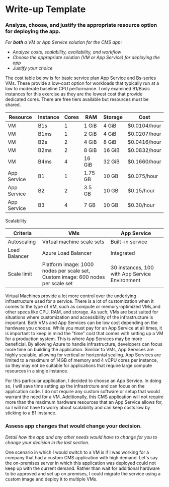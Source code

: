# Write-up Template

### Analyze, choose, and justify the appropriate resource option for deploying the app.

*For **both** a VM or App Service solution for the CMS app:*
- *Analyze costs, scalability, availability, and workflow*
- *Choose the appropriate solution (VM or App Service) for deploying the app*
- *Justify your choice*

The cost table below is for basic service plan App Service and Bs-series VMs. These provide a low-cost option for workloads that typically run at a low to moderate baseline CPU performance. I only examined B1/Basic instances for this exercise as they are the lowest cost that provide dedicated cores. There are free tiers available but resources must be shared. 

| Resource    | Instance | Cores | RAM     | Storage | Cost         |
| ----------- | -------- | ----- | ------- | ------- | ------------ |
| VM          | B1s      | 1     | 1 GiB   | 4 GiB   | $0.0104/hour |
| VM          | B1ms     | 1     | 2 GiB   | 4 GiB   | $0.0207/hour |
| VM          | B2s      | 2     | 4 GiB   | 8 GiB   | $0.0416/hour |
| VM          | B2ms     | 2     | 8 GiB   | 16 GiB  | $0.0832/hour |
| VM          | B4ms     | 4     | 16 GiB  | 32 GiB  | $0.1660/hour |
| App Service | B1       | 1     | 1.75 GB | 10 GB   | $0.075/hour  |
| App Service | B2       | 2     | 3.5 GB  | 10 GB   | $0.15/hour   |
| App Service | B3       | 4     | 7 GB    | 10 GB   | $0.30/hour   |

Scalability

| Criteria      | VMs                        | App Service      |
| ------------- | -------------------------- | ---------------- |
| Autoscaling   | Virtual machine scale sets | Built-in service |
| Load Balancer | Azure Load Balancer        | Integrated       |
| Scale limit   | Platform image: 1000 nodes per scale set, Custom image: 600 nodes per scale set                      | 30 instances, 100 with App Service Environment     |


Virtual Machines provide a lot more control over the underlying infrastructure used for a service. There is a lot of customization when it comes to the type of VM, such as compute or memory-optimized VMs,and other specs like CPU, RAM, and storage. As such, VMs are best suited for situations where customization and accessibility of the infrastructure is important. Both VMs and App Services can be low cost depending on the hardware you choose. While you must pay for an App Service at all times, it is important to keep in mind the "time" cost that comes with setting up a VM for a production system. This is where App Services may be more beneficial. By allowing Azure to handle infrastructure, developers can focus more time on building the application. Similiar to VMs, App Services are highly scalable, allowing for vertical or horizontal scaling. App Services are limited to a maximum of 14GB of memory and 4 vCPU cores per instance, so they may not be suitable for applications that require large compute resources in a single instance. 

For this particular application, I decided to choose an App Service. In doing so, I will save time setting up the infrastrcture and can focus on the application code. I do not require any custom software or setup that would warrant the need for a VM. Additionally, this CMS application will not require more than the maximum hardware resources that an App Service allows for, so I will not have to worry about scalability and can keep costs low by sticking to a B1 instance. 

### Assess app changes that would change your decision.

*Detail how the app and any other needs would have to change for you to change your decision in the last section.* 

One scenario in which I would switch to a VM is if I was working for a company that had a custom CMS application with high demand. Let's say the on-premises server in which this application was deployed could not keep up with the current demand. Rather than wait for additional hardware to be approved and set up on premises, I could migrate the service using a custom image and deploy it to multiple VMs. 
